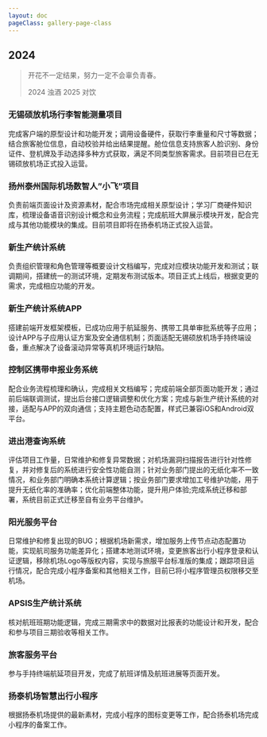 ```yaml
---
layout: doc
pageClass: gallery-page-class
---
```


## 2024 ##

> 开花不一定结果，努力一定不会辜负青春。
> 
> 2024 浊酒 2025 对饮

### 无锡硕放机场行李智能测量项目 ###

完成客户端的原型设计和功能开发；调用设备硬件，获取行李重量和尺寸等数据；结合旅客舱位信息，自动校验并给出结果提醒。舱位信息支持旅客人脸识别、身份证件、登机牌及手动选择多种方式获取，满足不同类型旅客需求。目前项目已在无锡硕放机场正式投入运营。

### 扬州泰州国际机场数智人”小飞”项目 ###

负责前端页面设计及资源素材，配合市场完成相关原型设计；学习厂商硬件知识库，梳理设备语音识别设计概念和业务流程；完成航班大屏展示模块开发，配合完成与其他功能模块的集成。目前项目即将在扬泰机场正式投入运营。

### 新生产统计系统 ###

负责组织管理和角色管理等概要设计文档编写，完成对应模块功能开发和测试；联调期间，搭建统一的测试环境，定期发布测试版本。项目正式上线后，根据变更的需求，完成相应功能的开发。

### 新生产统计系统APP ###

搭建前端开发框架模板，已成功应用于航延服务、携带工具单审批系统等子应用；设计APP与子应用认证方案及安全通信机制；页面适配无锡硕放机场手持终端设备，重点解决了设备滚动异常等真机环境运行缺陷。

### 控制区携带申报业务系统 ###

配合业务流程梳理和确认，完成相关文档编写；完成前端全部页面功能开发；通过前后端联调测试，提出后台接口逻辑调整和优化方案；完成与新生产统计系统的对接，适配与APP的双向通信；支持主题色动态配置，样式已兼容iOS和Android双平台。

### 进出港查询系统 ###

评估项目工作量，日常维护和修复异常数据；对机场漏洞扫描报告进行针对性修复，并对修复后的系统进行安全性功能自测；针对业务部门提出的无纸化率不一致情况，和业务部门明确本系统计算逻辑；按业务部门要求增加工号维护功能，用于提升无纸化率的准确率；优化前端整体功能，提升用户体验;完成系统迁移和部署，系统目前正式迁移至自有业务平台维护。

### 阳光服务平台 ###

日常维护和修复出现的BUG；根据机场新需求，增加服务上传节点动态配置功能，实现航司服务功能差异化；搭建本地测试环境，变更旅客出行小程序登录和认证逻辑，移除机场Logo等版权内容，实现与旅服平台标准版的集成；跟踪项目运行情况，配合完成小程序备案和其他相关工作，目前已将小程序管理员权限移交至机场。

### APSIS生产统计系统 ###

核对航班班期功能逻辑，完成三期需求中的数据对比报表的功能设计和开发，配合和参与项目三期验收等相关工作。

### 旅客服务平台 ###

参与手持终端航延项目开发，完成了航班详情及航班进展等页面开发。

### 扬泰机场智慧出行小程序 ###

根据扬泰机场提供的最新素材，完成小程序的图标变更等工作，配合扬泰机场完成小程序的备案工作。
